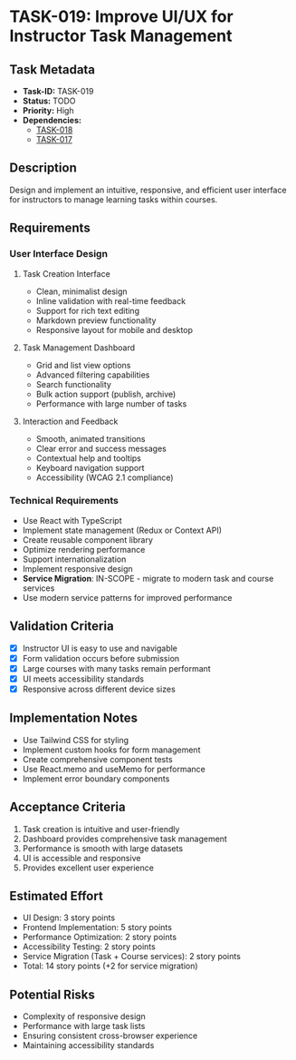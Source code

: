 # TASK-019: Improve UI/UX for Instructor Task Management

## Task Metadata

- **Task-ID:** TASK-019
- **Status:** TODO
- **Priority:** High
- **Dependencies:**
  - [TASK-018](TASK-018.md)
  - [TASK-017](TASK-017.md)

## Description

Design and implement an intuitive, responsive, and efficient user interface for instructors to manage learning tasks within courses.

## Requirements

### User Interface Design

1. Task Creation Interface
   - Clean, minimalist design
   - Inline validation with real-time feedback
   - Support for rich text editing
   - Markdown preview functionality
   - Responsive layout for mobile and desktop

2. Task Management Dashboard
   - Grid and list view options
   - Advanced filtering capabilities
   - Search functionality
   - Bulk action support (publish, archive)
   - Performance with large number of tasks

3. Interaction and Feedback
   - Smooth, animated transitions
   - Clear error and success messages
   - Contextual help and tooltips
   - Keyboard navigation support
   - Accessibility (WCAG 2.1 compliance)

### Technical Requirements

- Use React with TypeScript
- Implement state management (Redux or Context API)
- Create reusable component library
- Optimize rendering performance
- Support internationalization
- Implement responsive design
- **Service Migration**: IN-SCOPE - migrate to modern task and course services
- Use modern service patterns for improved performance

## Validation Criteria

- [x] Instructor UI is easy to use and navigable
- [x] Form validation occurs before submission
- [x] Large courses with many tasks remain performant
- [x] UI meets accessibility standards
- [x] Responsive across different device sizes

## Implementation Notes

- Use Tailwind CSS for styling
- Implement custom hooks for form management
- Create comprehensive component tests
- Use React.memo and useMemo for performance
- Implement error boundary components

## Acceptance Criteria

1. Task creation is intuitive and user-friendly
2. Dashboard provides comprehensive task management
3. Performance is smooth with large datasets
4. UI is accessible and responsive
5. Provides excellent user experience

## Estimated Effort

- UI Design: 3 story points
- Frontend Implementation: 5 story points
- Performance Optimization: 2 story points
- Accessibility Testing: 2 story points
- Service Migration (Task + Course services): 2 story points
- Total: 14 story points (+2 for service migration)

## Potential Risks

- Complexity of responsive design
- Performance with large task lists
- Ensuring consistent cross-browser experience
- Maintaining accessibility standards
